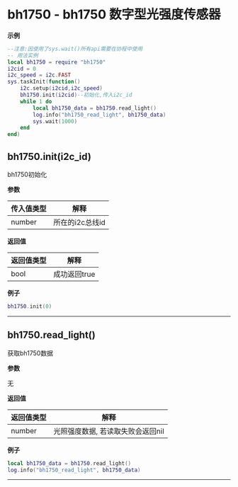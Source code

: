 # bh1750 - bh1750 数字型光强度传感器

**示例**

```lua
--注意:因使用了sys.wait()所有api需要在协程中使用
-- 用法实例
local bh1750 = require "bh1750"
i2cid = 0
i2c_speed = i2c.FAST
sys.taskInit(function()
    i2c.setup(i2cid,i2c_speed)
    bh1750.init(i2cid)--初始化,传入i2c_id
    while 1 do
        local bh1750_data = bh1750.read_light()
        log.info("bh1750_read_light", bh1750_data)
        sys.wait(1000)
    end
end)

```

## bh1750.init(i2c_id)



bh1750初始化

**参数**

|传入值类型|解释|
|-|-|
|number|所在的i2c总线id|

**返回值**

|返回值类型|解释|
|-|-|
|bool|成功返回true|

**例子**

```lua
bh1750.init(0)

```

---

## bh1750.read_light()



获取bh1750数据

**参数**

无

**返回值**

|返回值类型|解释|
|-|-|
|number|光照强度数据, 若读取失败会返回nil|

**例子**

```lua
local bh1750_data = bh1750.read_light()
log.info("bh1750_read_light", bh1750_data)

```

---

